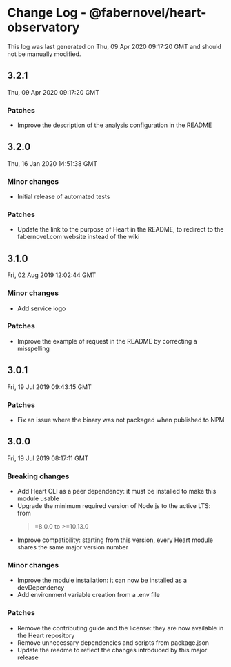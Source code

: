 # Change Log - @fabernovel/heart-observatory

This log was last generated on Thu, 09 Apr 2020 09:17:20 GMT and should not be
manually modified.

## 3.2.1

Thu, 09 Apr 2020 09:17:20 GMT

### Patches

- Improve the description of the analysis configuration in the README

## 3.2.0

Thu, 16 Jan 2020 14:51:38 GMT

### Minor changes

- Initial release of automated tests

### Patches

- Update the link to the purpose of Heart in the README, to redirect to the
  fabernovel.com website instead of the wiki

## 3.1.0

Fri, 02 Aug 2019 12:02:44 GMT

### Minor changes

- Add service logo

### Patches

- Improve the example of request in the README by correcting a misspelling

## 3.0.1

Fri, 19 Jul 2019 09:43:15 GMT

### Patches

- Fix an issue where the binary was not packaged when published to NPM

## 3.0.0

Fri, 19 Jul 2019 08:17:11 GMT

### Breaking changes

- Add Heart CLI as a peer dependency: it must be installed to make this module
  usable
- Upgrade the minimum required version of Node.js to the active LTS: from
  >=8.0.0 to >=10.13.0
- Improve compatibility: starting from this version, every Heart module shares
  the same major version number

### Minor changes

- Improve the module installation: it can now be installed as a devDependency
- Add environment variable creation from a .env file

### Patches

- Remove the contributing guide and the license: they are now available in the
  Heart repository
- Remove unnecessary dependencies and scripts from package.json
- Update the readme to reflect the changes introduced by this major release
